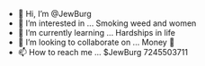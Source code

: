 - 👋 Hi, I’m @JewBurg
- 👀 I’m interested in ... Smoking weed and women
- 🌱 I’m currently learning ... Hardships in life
- 💞️ I’m looking to collaborate on ... Money 🤑
- 📫 How to reach me ... $JewBurg
7245503711
<!---
JewBurg/JewBurg is a ✨ special ✨ repository because its `README.md` (this file) appears on your GitHub profile.
You can click the Preview link to take a look at your changes.
--->
